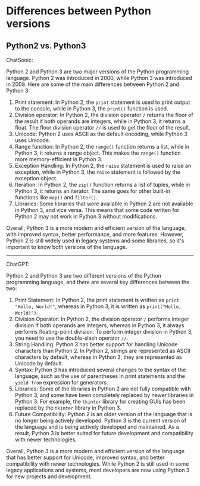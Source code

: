 # Differences between Python versions

## Python2 vs. Python3

ChatSonic:

Python 2 and Python 3 are two major versions of the Python programming language. Python 2 was introduced in 2000, while Python 3 was introduced in 2008. Here are some of the main differences between Python 2 and Python 3:

1. Print statement: In Python 2, the `print` statement is used to print output to the console, while in Python 3, the `print()` function is used.
2. Division operator: In Python 2, the division operator `/` returns the floor of the result if both operands are integers, while in Python 3, it returns a float. The floor division operator `//` is used to get the floor of the result.
3. Unicode: Python 2 uses ASCII as the default encoding, while Python 3 uses Unicode.
4. Range function: In Python 2, the `range()` function returns a list, while in Python 3, it returns a range object. This makes the `range()` function more memory-efficient in Python 3.
5. Exception Handling: In Python 2, the `raise` statement is used to raise an exception, while in Python 3, the `raise` statement is followed by the exception object.
6. Iteration: In Python 2, the `zip()` function returns a list of tuples, while in Python 3, it returns an iterator. The same goes for other built-in functions like `map()` and `filter()`.
7. Libraries: Some libraries that were available in Python 2 are not available in Python 3, and vice versa. This means that some code written for Python 2 may not work in Python 3 without modifications.

Overall, Python 3 is a more modern and efficient version of the language, with improved syntax, better performance, and more features. However, Python 2 is still widely used in legacy systems and some libraries, so it's important to know both versions of the language.

---

ChatGPT:

Python 2 and Python 3 are two different versions of the Python programming language, and there are several key differences between the two:

1. Print Statement: In Python 2, the print statement is written as `print "Hello, World!"`, whereas in Python 3, it is written as `print("Hello, World!")`.
2. Division Operator: In Python 2, the division operator `/` performs integer division if both operands are integers, whereas in Python 3, it always performs floating-point division. To perform integer division in Python 3, you need to use the double-slash operator `//`.
3. String Handling: Python 3 has better support for handling Unicode characters than Python 2. In Python 2, strings are represented as ASCII characters by default, whereas in Python 3, they are represented as Unicode by default.
4. Syntax: Python 3 has introduced several changes to the syntax of the language, such as the use of parentheses in print statements and the `yield from` expression for generators.
5. Libraries: Some of the libraries in Python 2 are not fully compatible with Python 3, and some have been completely replaced by newer libraries in Python 3. For example, the `tkinter` library for creating GUIs has been replaced by the `tkinter` library in Python 3.
6. Future Compatibility: Python 2 is an older version of the language that is no longer being actively developed. Python 3 is the current version of the language and is being actively developed and maintained. As a result, Python 3 is better suited for future development and compatibility with newer technologies.

Overall, Python 3 is a more modern and efficient version of the language that has better support for Unicode, improved syntax, and better compatibility with newer technologies. While Python 2 is still used in some legacy applications and systems, most developers are now using Python 3 for new projects and development.
